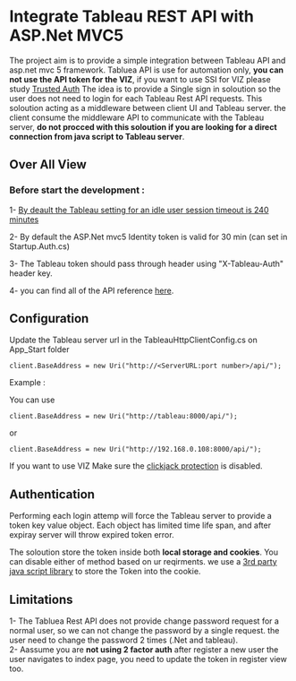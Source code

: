 # Integrate Tableau REST API with ASP.Net MVC5 
The project aim is to provide a simple integration between Tableau API and asp.net mvc 5 framework.
Tabluea API is use for automation only, **you can not use the API token for the VIZ**, if you want to use SSI for VIZ please study [Trusted Auth](http://onlinehelp.tableau.com/current/server/en-us/trusted_auth.htm)
The idea is to provide a Single sign in soloution so the user does not need to login for each Tableau Rest API requests. 
This soloution acting as a middleware between client UI and Tableau server. the client consume the middleware API to communicate with the Tableau server, **do not procced with this soloution if you are looking for a direct connection from java script to Tableau server**.
## Over All View
### Before start the development : 

1- [By deault the Tableau setting for an idle user session timeout is 240 minutes](http://kb.tableau.com/articles/howto/changing-the-user-session-timeout)

2- By default the ASP.Net mvc5 Identity token is valid for 30 min (can set in Startup.Auth.cs)

3- The Tableau token should pass through header using "X-Tableau-Auth" header key. 

4- you can find all of the API reference [here](https://onlinehelp.tableau.com/current/api/rest_api/en-us/help.htm#REST/rest_api_ref.htm#API_Reference%3FTocPath%3DAPI%2520Reference%7C_____0).

## Configuration 

Update the Tableau server url in the TableauHttpClientConfig.cs on App_Start folder 

`` client.BaseAddress = new Uri("http://<ServerURL:port number>/api/"); ``

Example : 

You can use

`` client.BaseAddress = new Uri("http://tableau:8000/api/"); ``

or

`` client.BaseAddress = new Uri("http://192.168.0.108:8000/api/"); ``

If you want to use VIZ Make sure the [clickjack protection](http://onlinehelp.tableau.com/current/server/en-us/clickjack_protection.htm) is disabled.

## Authentication

Performing each login attemp will force the Tableau server to provide a token key value object. Each object has limited time life span, and after expiray server will throw expired token error. 

The soloution store the token inside both **local storage and cookies**. You can disable either of method based on ur reqirments. we use a [3rd party java script library](https://developer.mozilla.org/en-US/docs/Web/API/Document/cookie/Simple_document.cookie_framework) to store the Token into the cookie.


## Limitations 

1- The Tabluea Rest API does not provide change password request for a normal user, so we can not change the password by a single request. the user need to change the password 2 times (.Net and tableau).  
2- Aassume you are **not using 2 factor auth** after register a new user the user navigates to index page, you need to update the token in register view too. 





